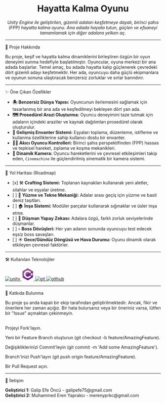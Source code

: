 <div>
<h1 align="center">Hayatta Kalma Oyunu</h1>
<p align="center">
<em>Unity Engine ile geliştirilen, gizemli adaları keşfetmeye dayalı, birinci şahıs (FPP) hayatta kalma oyunu. Ana adada hayata tutun, güçlen ve efsaneyi tamamlamak için diğer adalara yelken aç.</em>
</p>
<p>

<hr>
<p align="left">📜 Proje Hakkında</p>
Bu proje, keşif ve hayatta kalma dinamiklerini birleştiren özgün bir oyun deneyimi sunma hedefiyle başlatılmıştır. Oyuncular, oyuna merkezi bir ana adada başlarlar. Temel amaç, bu adada hayatta kalıp güçlenerek çevredeki dört gizemli adayı keşfetmektir. Her ada, oyuncuyu daha güçlü ekipmanlara ve oyunun sonuna ulaştıracak benzersiz zorluklar ve sırlar barındırır.

<hr>
<p align="left">✨ Öne Çıkan Özellikler</p>
<ul>
<li><strong>🏝️ Benzersiz Dünya Yapısı:</strong> Oyuncunun ilerlemesini sağlamak için tasarlanmış bir ana ada ve keşfedilmeyi bekleyen dört yan ada.</li>
<li><strong>🗺️ Prosedürel Arazi Oluşturma:</strong> Oyuncu deneyimini taze tutmak için adaların içindeki araziler ve kaynak dağılımları prosedürel olarak oluşturulur.</li>
<li><strong>🎒 Gelişmiş Envanter Sistemi:</strong> Eşyaları toplama, düzenleme, istifleme ve kullanma özelliklerine sahip kullanıcı dostu bir envanter.</li>
<li><strong>🏃‍♂️ Akıcı Oyuncu Kontrolleri:</strong> Birinci şahıs perspektifinden (FPP) hassas ve tepkisel hareket, zıplama ve koşma mekanikleri.</li>
<li><strong>🎥 Dinamik Kamera:</strong> Oyuncu hareketlerini ve çevresel etkileşimleri takip eden, <code>Cinemachine</code> ile güçlendirilmiş sinematik bir kamera sistemi.</li>
</ul>

<hr>
<p align="left">🚀 Yol Haritası (Roadmap)</p>
<ul>
<li>[x] 🛠️ <strong>Crafting Sistemi:</strong> Toplanan kaynakları kullanarak yeni aletler, silahlar ve eşyalar üretme.</li>
<li>[ ] 🌊 <strong>Yüzme ve Tekne Mekaniği:</strong> Adalar arası geçiş için yüzme ve basit deniz taşıtları.</li>
<li>[ ] 🏠 <strong>İnşa Sistemi:</strong> Modüler parçalar kullanarak sığınaklar ve üsler inşa etme.</li>
<li>[ ] 👹 <strong>Düşman Yapay Zekası:</strong> Adalara özgü, farklı zorluk seviyelerinde düşmanlar.</li>
<li>[ ] 💀 <strong>Boss Dövüşleri:</strong> Her yan adanın sonunda oyuncuyu test edecek eşsiz boss savaşları.</li>
<li>[ ] ☀️ <strong>Gece/Gündüz Döngüsü ve Hava Durumu:</strong> Oyunu dinamik olarak etkileyen çevresel faktörler.</li>
</ul>

<hr>
<p align="left">🛠️ Kullanılan Teknolojiler</p>
<p align="left">
<a href="https://unity.com/" target="_blank">
<img src="https://cdn.worldvectorlogo.com/logos/unity-69.svg" alt="unity" width="40" height="40"/>
</a>
<a href="https://www.w3schools.com/cs/" target="_blank">
<img src="https://raw.githubusercontent.com/devicons/devicon/master/icons/csharp/csharp-original.svg" alt="csharp" width="40" height="40"/>
</a>
<a href="https://git-scm.com/" target="_blank">
<img src="https://www.vectorlogo.zone/logos/git-scm/git-scm-icon.svg" alt="git" width="40" height="40"/>
</a>
<a href="https://github.com" target="_blank">
<img src="https://www.google.com/search?q=https://raw.githubusercontent.com/devicons/devicon/master/icons/github/github-original-wordmark.svg" alt="github" width="40" height="40"/>
</a>
</p>

<hr>
<p align="left">🤝 Katkıda Bulunma</p>
Bu proje şu anda kapalı bir ekip tarafından geliştirilmektedir. Ancak, fikir ve önerilere her zaman açığız. Bir hata bulursanız veya bir öneriniz varsa, lütfen bir "Issue" açmaktan çekinmeyin.
<br><br>

Projeyi Fork'layın.

Yeni bir Feature Branch oluşturun (git checkout -b feature/AmazingFeature).

Değişikliklerinizi Commit'leyin (git commit -m 'Add some AmazingFeature').

Branch'inizi Push'layın (git push origin feature/AmazingFeature).

Bir Pull Request açın.

<hr>
<p align="left">📧 İletişim</p>
<p align="left">
<strong>Geliştirici 1:</strong> Galip Efe Öncü - galipefe75@gmail.com <br>
<strong>Geliştirici 2:</strong> Muhammed Eren Yaprakcı - merenyprkc@gmail.com
</p>
</div>
